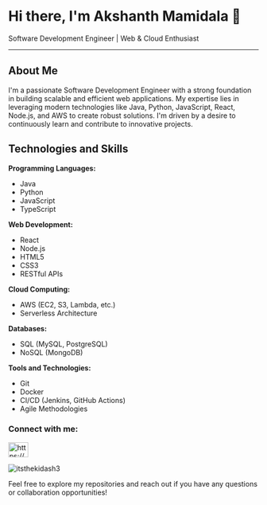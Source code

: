 # Hi there, I'm Akshanth Mamidala 👋

Software Development Engineer | Web & Cloud Enthusiast

---

## About Me

I'm a passionate Software Development Engineer with a strong foundation in building scalable and efficient web applications. My expertise lies in leveraging modern technologies like Java, Python, JavaScript, React, Node.js, and AWS to create robust solutions. I'm driven by a desire to continuously learn and contribute to innovative projects.

## Technologies and Skills

**Programming Languages:**

* Java
* Python
* JavaScript
* TypeScript

**Web Development:**

* React
* Node.js
* HTML5
* CSS3
* RESTful APIs

**Cloud Computing:**

* AWS (EC2, S3, Lambda, etc.)
* Serverless Architecture

**Databases:**

* SQL (MySQL, PostgreSQL)
* NoSQL (MongoDB)

**Tools and Technologies:**

* Git
* Docker
* CI/CD (Jenkins, GitHub Actions)
* Agile Methodologies

<h3 align="left">Connect with me:</h3>
<p align="left">
<a href="https://www.linkedin.com/in/akshanth-mamidala-a52a21183/" target="blank"><img align="center" src="https://raw.githubusercontent.com/rahuldkjain/github-profile-readme-generator/master/src/images/icons/Social/linked-in-alt.svg" alt="https://www.linkedin.com/in/akshanth-mamidala-a52a21183/" height="30" width="40" /></a>
</p>

<p><img align="center" src="https://github-readme-stats.vercel.app/api/top-langs?username=nigama09&show_icons=true&locale=en&layout=compact" alt="itsthekidash3" /></p>

Feel free to explore my repositories and reach out if you have any questions or collaboration opportunities!
